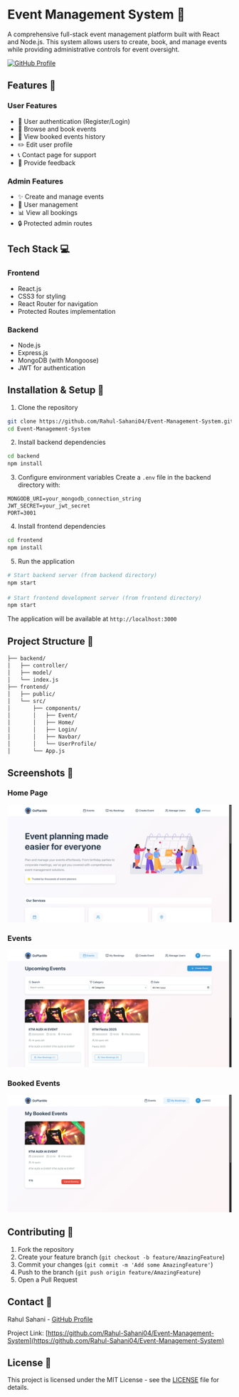 # Event Management System 🎉

A comprehensive full-stack event management platform built with React and Node.js. This system allows users to create, book, and manage events while providing administrative controls for event oversight.

[![GitHub Profile](https://img.shields.io/badge/GitHub-Rahul--Sahani04-blue?style=flat&logo=github)](https://github.com/Rahul-Sahani04)

## Features 🌟

### User Features
- 👤 User authentication (Register/Login)
- 📅 Browse and book events
- 🎫 View booked events history
- ✏️ Edit user profile
- 📞 Contact page for support
- 📝 Provide feedback

### Admin Features
- ✨ Create and manage events
- 👥 User management
- 📊 View all bookings
- 🔒 Protected admin routes

## Tech Stack 💻

### Frontend
- React.js
- CSS3 for styling
- React Router for navigation
- Protected Routes implementation

### Backend
- Node.js
- Express.js
- MongoDB (with Mongoose)
- JWT for authentication

## Installation & Setup 🚀

1. Clone the repository
```bash
git clone https://github.com/Rahul-Sahani04/Event-Management-System.git
cd Event-Management-System
```

2. Install backend dependencies
```bash
cd backend
npm install
```

3. Configure environment variables
Create a `.env` file in the backend directory with:
```env
MONGODB_URI=your_mongodb_connection_string
JWT_SECRET=your_jwt_secret
PORT=3001
```

4. Install frontend dependencies
```bash
cd frontend
npm install
```

5. Run the application
```bash
# Start backend server (from backend directory)
npm start

# Start frontend development server (from frontend directory)
npm start
```

The application will be available at `http://localhost:3000`

## Project Structure 📁

```
├── backend/
│   ├── controller/
│   ├── model/
│   └── index.js
├── frontend/
│   ├── public/
│   └── src/
│       ├── components/
│       │   ├── Event/
│       │   ├── Home/
│       │   ├── Login/
│       │   ├── Navbar/
│       │   └── UserProfile/
│       └── App.js
```

## Screenshots 📸

### Home Page
![Homepage](readme-assets/Home.png)

### Events
![Homepage](readme-assets/Events.png)

### Booked Events
![Homepage](readme-assets/Booked_Events.png)

## Contributing 🤝

1. Fork the repository
2. Create your feature branch (`git checkout -b feature/AmazingFeature`)
3. Commit your changes (`git commit -m 'Add some AmazingFeature'`)
4. Push to the branch (`git push origin feature/AmazingFeature`)
5. Open a Pull Request

## Contact 📧

Rahul Sahani - [GitHub Profile](https://github.com/Rahul-Sahani04)

Project Link: [https://github.com/Rahul-Sahani04/Event-Management-System](https://github.com/Rahul-Sahani04/Event-Management-System)

## License 📝

This project is licensed under the MIT License - see the [LICENSE](LICENSE) file for details.
